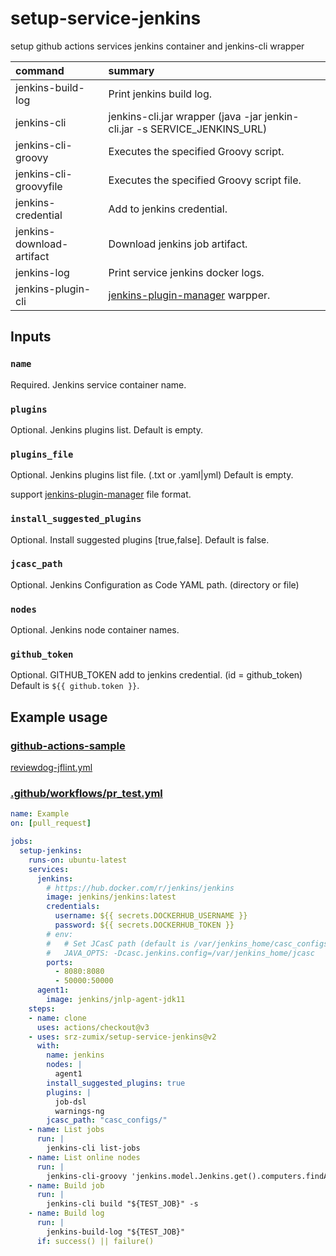 # setup-service-jenkins

setup github actions services jenkins container and jenkins-cli wrapper

| command                   | summary                 |
|:--------------------------|:------------------------|
| jenkins-build-log         | Print jenkins build log. |
| jenkins-cli               | jenkins-cli.jar wrapper (java -jar jenkin-cli.jar -s SERVICE_JENKINS_URL) |
| jenkins-cli-groovy        | Executes the specified Groovy script. |
| jenkins-cli-groovyfile    | Executes the specified Groovy script file. |
| jenkins-credential        | Add to jenkins credential. |
| jenkins-download-artifact | Download jenkins job artifact. |
| jenkins-log               | Print service jenkins docker logs. |
| jenkins-plugin-cli        | [jenkins-plugin-manager][] warpper. |

## Inputs

### `name`

Required. Jenkins service container name.

### `plugins`

Optional. Jenkins plugins list. Default is empty.

### `plugins_file`

Optional. Jenkins plugins list file. (.txt or .yaml|yml) Default is empty.

support [jenkins-plugin-manager][] file format.

### `install_suggested_plugins`

Optional. Install suggested plugins [true,false]. Default is false.

### `jcasc_path`

Optional. Jenkins Configuration as Code YAML path. (directory or file)

### `nodes`

Optional. Jenkins node container names.

### `github_token`

Optional. GITHUB_TOKEN add to jenkins credential. (id = github_token) Default is `${{ github.token }}`.

## Example usage

### [github-actions-sample](https://github.com/srz-zumix/github-actions-sample)

[reviewdog-jflint.yml](https://github.com/srz-zumix/github-actions-sample/blob/main/.github/workflows/reviewdog-jflint.yml)

### [.github/workflows/pr_test.yml](.github/workflows/pr_test.yml)

```yml
name: Example
on: [pull_request]

jobs:
  setup-jenkins:
    runs-on: ubuntu-latest
    services:
      jenkins:
        # https://hub.docker.com/r/jenkins/jenkins
        image: jenkins/jenkins:latest
        credentials:
          username: ${{ secrets.DOCKERHUB_USERNAME }}
          password: ${{ secrets.DOCKERHUB_TOKEN }}
        # env:
        #   # Set JCasC path (default is /var/jenkins_home/casc_configs)
        #   JAVA_OPTS: -Dcasc.jenkins.config=/var/jenkins_home/jcasc
        ports:
          - 8080:8080
          - 50000:50000
      agent1:
        image: jenkins/jnlp-agent-jdk11
    steps:
    - name: clone
      uses: actions/checkout@v3
    - uses: srz-zumix/setup-service-jenkins@v2
      with:
        name: jenkins
        nodes: |
          agent1
        install_suggested_plugins: true
        plugins: |
          job-dsl
          warnings-ng
        jcasc_path: "casc_configs/"
    - name: List jobs
      run: |
        jenkins-cli list-jobs
    - name: List online nodes
      run: |
        jenkins-cli-groovy 'jenkins.model.Jenkins.get().computers.findAll{ it.isOnline() }.each { println it.displayName }'
    - name: Build job
      run: |
        jenkins-cli build "${TEST_JOB}" -s
    - name: Build log
      run: |
        jenkins-build-log "${TEST_JOB}"
      if: success() || failure()
```

[jenkins-plugin-manager]:https://github.com/jenkinsci/plugin-installation-manager-tool
